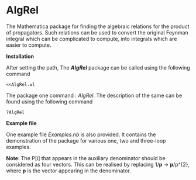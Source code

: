 # AlgRel
The Mathematica package for finding the algebraic relations for the product of propagators. Such relations can be used to convert the original Feynman integral which can be complicated to compute, into integrals which are easier to compute.

**Installation**

After setting the path, The ***AlgRel*** package can be called using the following command
```
<<AlgRel.wl
```
The package one command : *AlgRel*. The description of the same can be found using the following command
```
?AlgRel
```

**Example file**

One example file *Examples.nb* is also provided. It contains the demonstration of the package for various one, two and three-loop examples. 

**Note**: The P[i] that appears in the auxiliary denominator should be considered as four vectors. This can be realised by replacing 1/**p** -> **p**/p^{2}, where **p** is the vector appearing in the denominator.
